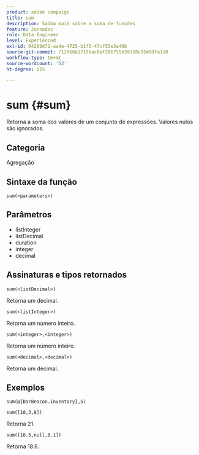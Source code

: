 ```yaml
---
product: adobe campaign
title: sum
description: Saiba mais sobre a soma de funções
feature: Jornadas
role: Data Engineer
level: Experienced
exl-id: 04289d72-aade-4725-b1f5-47cf55e3a40b
source-git-commit: 712f66b2715bac0af206755e59728c95499fa110
workflow-type: tm+mt
source-wordcount: '52'
ht-degree: 11%

---
```


# sum {#sum}

Retorna a soma dos valores de um conjunto de expressões. Valores nulos são ignorados.

## Categoria

Agregação

## Sintaxe da função

`sum(<parameters>)`

## Parâmetros

* listInteger
* listDecimal
* duration
* integer
* decimal

## Assinaturas e tipos retornados

`sum(<listDecimal>)`

Retorna um decimal.

`sum(<listInteger>)`

Retorna um número inteiro.

`sum(<integer>,<integer>)`

Retorna um número inteiro.

`sum(<decimal>,<decimal>)`

Retorna um decimal.

## Exemplos

`sum(@{BarBeacon.inventory},5)`

`sum([10,3,8])`

Retorna 21.

`sum([10.5,null,8.1])`

Retorna 18.6.
